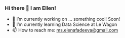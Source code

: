 ### Hi there 👋 I am Ellen!

- 🔭 I’m currently working on ... something cool! Soon!
- 🌱 I’m currently learning Data Science at Le Wagon
- 📫 How to reach me: ms.elenafadeeva@gmail.com

